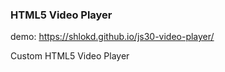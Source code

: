 ### HTML5 Video Player

demo: https://shlokd.github.io/js30-video-player/

Custom HTML5 Video Player
